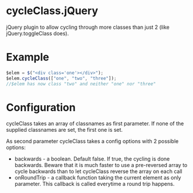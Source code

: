cycleClass.jQuery
=================
jQuery plugin to allow cycling through more classes than just 2 (like jQuery.toggleClass does).

Example
=================
```JavaScript
$elem = $("<div class='one'></div>");
$elem.cycleClass(["one", "two", "three"]);
//$elem has now class "two" and neither "one" nor "three"
```

Configuration
=================
cycleClass takes an array of classnames as first parameter. If none of the supplied classnames are set, the first one is set.

As second parameter cycleClass takes a config options with 2 possible options:
* backwards - a boolean. Default false. If true, the cycling is done backwards. Beware that it is much faster to use a pre-reversed array to cycle backwards than to let cycleClass reverse the array on each call
* onRoundTrip - a callback function taking the current element as only parameter. This callback is called everytime a round trip happens.

